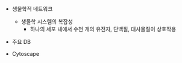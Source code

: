 - 생물학적 네트워크
	- 생물학 시스템의 복잡성
		- 하나의 세포 내에서 수천 개의 유전자, 단백질, 대사물질이 상호작용 













- 주요 DB
- Cytoscape